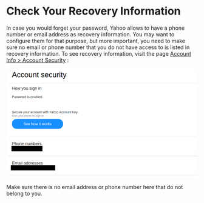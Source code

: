 # Check Your Recovery Information

In case you would forget your password, Yahoo allows to have a phone number or email address as recovery information. You may want to configure them for that purpose, but more important, you need to make sure no email or phone number that you do not have access to is listed in recovery information. To see recovery information, visit the page [Account Info > Account Security](https://login.yahoo.com/account/security) :

![](../img/yahoo5.png)

Make sure there is no email address or phone number here that do not belong to you.
